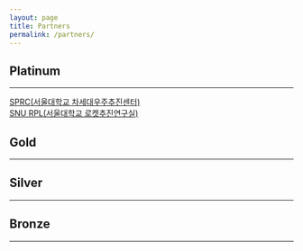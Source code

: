 ```yaml
---
layout: page
title: Partners
permalink: /partners/
---
```


<h2>Platinum</h2> 

* * *

[SPRC(서울대학교 차세대우주추진센터)](http://sprc.snu.ac.kr)<br/>
[SNU RPL(서울대학교 로켓추진연구실)](http://rpl.snu.ac.kr)
<h2>Gold</h2>

* * *

<h2>Silver</h2> 

* * *

<h2>Bronze</h2> 

* * *
